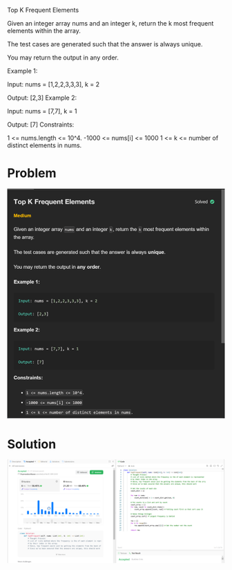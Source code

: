 Top K Frequent Elements


Given an integer array nums and an integer k, return the k most frequent elements within the array.

The test cases are generated such that the answer is always unique.

You may return the output in any order.

Example 1:

Input: nums = [1,2,2,3,3,3], k = 2

Output: [2,3]
Example 2:

Input: nums = [7,7], k = 1

Output: [7]
Constraints:

1 <= nums.length <= 10^4.
-1000 <= nums[i] <= 1000
1 <= k <= number of distinct elements in nums.

# Problem
![Problem Description](https://github.com/praiseorji4/leetcode-daily/blob/main/solutions/2025-02/day01/images/problem.png?raw=true)

# Solution
![Submission Results](https://github.com/praiseorji4/leetcode-daily/blob/main/solutions/2025-02/day01/images/submission.png?raw=true)